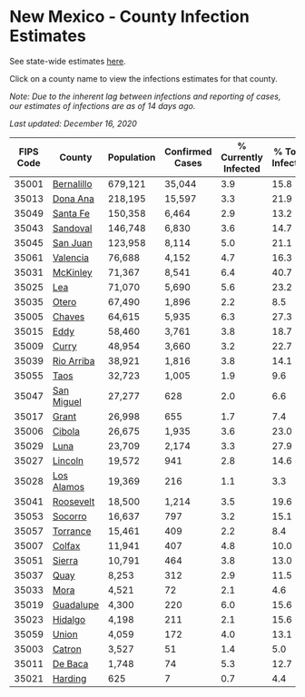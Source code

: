 # New Mexico - County Infection Estimates

See state-wide estimates [here](/infections/us-nm).

Click on a county name to view the infections estimates for that county.

*Note: Due to the inherent lag between infections and reporting of cases, our estimates of infections are as of 14 days ago.*

*Last updated: December 16, 2020*

|   FIPS Code |                   County |   Population |   Confirmed Cases |   % Currently Infected |   % Total Infected |
|-------------|--------------------------|--------------|-------------------|------------------------|--------------------|
|       35001 | [Bernalillo](bernalillo) |      679,121 |            35,044 |                    3.9 |               15.8 |
|       35013 |     [Dona Ana](dona-ana) |      218,195 |            15,597 |                    3.3 |               21.9 |
|       35049 |     [Santa Fe](santa-fe) |      150,358 |             6,464 |                    2.9 |               13.2 |
|       35043 |     [Sandoval](sandoval) |      146,748 |             6,830 |                    3.6 |               14.7 |
|       35045 |     [San Juan](san-juan) |      123,958 |             8,114 |                    5.0 |               21.1 |
|       35061 |     [Valencia](valencia) |       76,688 |             4,152 |                    4.7 |               16.3 |
|       35031 |     [McKinley](mckinley) |       71,367 |             8,541 |                    6.4 |               40.7 |
|       35025 |               [Lea](lea) |       71,070 |             5,690 |                    5.6 |               23.2 |
|       35035 |           [Otero](otero) |       67,490 |             1,896 |                    2.2 |                8.5 |
|       35005 |         [Chaves](chaves) |       64,615 |             5,935 |                    6.3 |               27.3 |
|       35015 |             [Eddy](eddy) |       58,460 |             3,761 |                    3.8 |               18.7 |
|       35009 |           [Curry](curry) |       48,954 |             3,660 |                    3.2 |               22.7 |
|       35039 | [Rio Arriba](rio-arriba) |       38,921 |             1,816 |                    3.8 |               14.1 |
|       35055 |             [Taos](taos) |       32,723 |             1,005 |                    1.9 |                9.6 |
|       35047 | [San Miguel](san-miguel) |       27,277 |               628 |                    2.0 |                6.6 |
|       35017 |           [Grant](grant) |       26,998 |               655 |                    1.7 |                7.4 |
|       35006 |         [Cibola](cibola) |       26,675 |             1,935 |                    3.6 |               23.0 |
|       35029 |             [Luna](luna) |       23,709 |             2,174 |                    3.3 |               27.9 |
|       35027 |       [Lincoln](lincoln) |       19,572 |               941 |                    2.8 |               14.6 |
|       35028 | [Los Alamos](los-alamos) |       19,369 |               216 |                    1.1 |                3.3 |
|       35041 |   [Roosevelt](roosevelt) |       18,500 |             1,214 |                    3.5 |               19.6 |
|       35053 |       [Socorro](socorro) |       16,637 |               797 |                    3.2 |               15.1 |
|       35057 |     [Torrance](torrance) |       15,461 |               409 |                    2.2 |                8.4 |
|       35007 |         [Colfax](colfax) |       11,941 |               407 |                    4.8 |               10.0 |
|       35051 |         [Sierra](sierra) |       10,791 |               464 |                    3.8 |               13.0 |
|       35037 |             [Quay](quay) |        8,253 |               312 |                    2.9 |               11.5 |
|       35033 |             [Mora](mora) |        4,521 |                72 |                    2.1 |                4.6 |
|       35019 |   [Guadalupe](guadalupe) |        4,300 |               220 |                    6.0 |               15.6 |
|       35023 |       [Hidalgo](hidalgo) |        4,198 |               211 |                    2.1 |               15.6 |
|       35059 |           [Union](union) |        4,059 |               172 |                    4.0 |               13.1 |
|       35003 |         [Catron](catron) |        3,527 |                51 |                    1.4 |                5.0 |
|       35011 |       [De Baca](de-baca) |        1,748 |                74 |                    5.3 |               12.7 |
|       35021 |       [Harding](harding) |          625 |                 7 |                    0.7 |                4.4 |